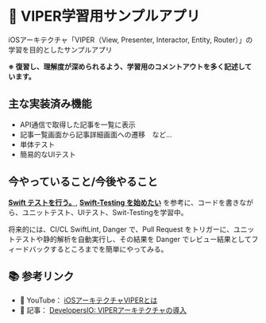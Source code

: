 # 📱 VIPER学習用サンプルアプリ

iOSアーキテクチャ「VIPER（View, Presenter, Interactor, Entity, Router）」の学習を目的としたサンプルアプリ

**※ 復習し、理解度が深められるよう、学習用のコメントアウトを多く記述しています。**

## 主な実装済み機能
- API通信で取得した記事を一覧に表示
- 記事一覧画面から記事詳細画面への遷移　など...
- 単体テスト
- 簡易的なUIテスト

## 今やっていること/今後やること
**[Swift テストを行う。](https://qiita.com/airy_flutter/items/a3d2a7b31f7bce68bccf)**, **[Swift-Testing を始めたい](https://qiita.com/stotic-dev/items/f9fe0211f34b7c04c440)** を参考に、コードを書きながら、ユニットテスト、UIテスト、Swit-Testingを学習中。

将来的には、CI/CL SwiftLint, Danger で、Pull Request をトリガーに、ユニットテストや静的解析を自動実行し、その結果を Danger でレビュー結果としてフィードバックするところまでを簡単にやってみる。

## 📚 参考リンク

- 🎥 YouTube： [iOSアーキテクチャVIPERとは](https://www.youtube.com/watch?v=ieqNIySokxI&t=74s)
- 📖 記事： [DevelopersIO: VIPERアーキテクチャの導入](https://dev.classmethod.jp/articles/developers-io-2020-viper-architecture)
